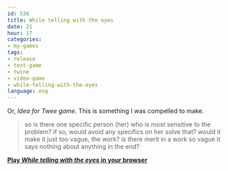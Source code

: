 ```yaml
---
id: 536
title: While telling with the eyes
date: 21
hour: 17
categories:
- my-games
tags:
- release
- text-game
- twine
- video-game
- while-telling-with-the-eyes
language: eng
---
```


Or, _Idea for Twee game_. This is something I was compelled to make.

> so is there one specific person (her) who is most sensitive to the  problem? if so, would avoid any specifics on her solve that? would it  make it just too vague, the work? is there merit in a work so vague it  says nothing about anything in the end?

[**Play _While telling with the eyes_ in your browser**](http://www.agj.cl/files/games/wtwte/)
